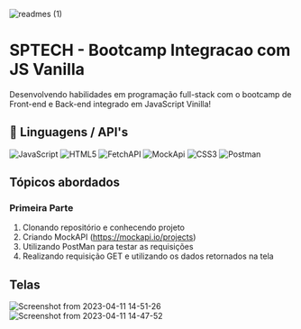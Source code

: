 
![readmes (1)](https://user-images.githubusercontent.com/37668247/231242959-3c5aabd2-e9c8-44e4-9460-b478cff73e53.png)


# SPTECH - Bootcamp Integracao com JS Vanilla
Desenvolvendo habilidades em programação full-stack com o bootcamp de Front-end e Back-end integrado em JavaScript Vinilla!

## 🔧 Linguagens / API's
![JavaScript](https://img.shields.io/badge/javascript-%23323330.svg?style=for-the-badge&logo=javascript&logoColor=%23F7DF1E)
![HTML5](https://img.shields.io/badge/html5-%23E34F26.svg?style=for-the-badge&logo=html5&logoColor=white)
![FetchAPI](https://img.shields.io/badge/FetchAPI-005571?style=for-the-badge)
![MockApi](https://img.shields.io/badge/MockAPI-1C1E24?style=for-the-badge&)
![CSS3](https://img.shields.io/badge/css3-%231572B6.svg?style=for-the-badge&logo=css3&logoColor=white)
![Postman](https://img.shields.io/badge/Postman-FF6C37?style=for-the-badge&logo=postman&logoColor=white)

## Tópicos abordados 

### Primeira Parte
1. Clonando repositório e conhecendo projeto
2. Criando MockAPI (https://mockapi.io/projects)
3. Utilizando PostMan para testar as requisições
1. Realizando requisição GET e utilizando os dados retornados na tela

## Telas
![Screenshot from 2023-04-11 14-51-26](https://user-images.githubusercontent.com/37668247/231247317-db119c4e-5a9e-4d8f-bd78-fe9c352c3b43.png)
![Screenshot from 2023-04-11 14-47-52](https://user-images.githubusercontent.com/37668247/231247329-26adf667-bea7-4423-ad2a-dd34f228ffbf.png)





